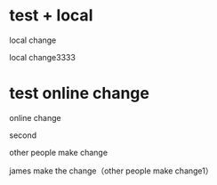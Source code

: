 # test + local

local change

local change3333

# test  online change


online change


second 

other people make change


james make the change（other people make change1）
